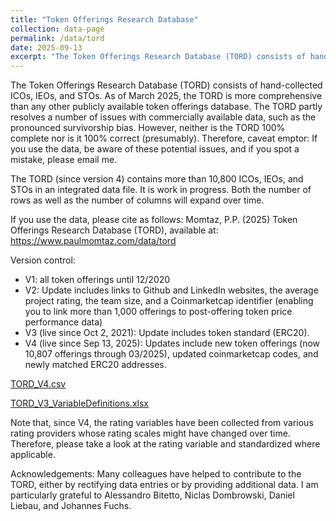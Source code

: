 ```yaml
---
title: "Token Offerings Research Database"
collection: data-page
permalink: /data/tord
date: 2025-09-13
excerpt: "The Token Offerings Research Database (TORD) consists of hand-collected ICOs, IEOs, and STOs. As of March 2025, the TORD is more comprehensive than any other publicly available token offerings database."
---
```


The Token Offerings Research Database (TORD) consists of hand-collected ICOs, IEOs, and STOs. As of March 2025, the TORD is more comprehensive than any other publicly available token offerings database. The TORD partly resolves a number of issues with commercially available data, such as the pronounced survivorship bias. However, neither is the TORD 100% complete nor is it 100% correct (presumably). Therefore, caveat emptor: If you use the data, be aware of these potential issues, and if you spot a mistake, please email me.

The TORD (since version 4) contains more than 10,800 ICOs, IEOs, and STOs in an integrated data file. It is work in progress. Both the number of rows as well as the number of columns will expand over time.

If you use the data, please cite as follows: Momtaz, P.P. (2025) Token Offerings Research Database (TORD), available at: <a href="https://www.paulmomtaz.com/data/tord" target="_blank">https://www.paulmomtaz.com/data/tord</a>

Version control:
- V1: all token offerings until 12/2020
- V2: Update includes links to Github and LinkedIn websites, the average project rating, the team size, and a Coinmarketcap identifier (enabling you to link more than 1,000 offerings to post-offering token price performance data)
- V3 (live since Oct 2, 2021): Update includes token standard (ERC20).
- V4 (live since Sep 13, 2025): Updates include new token offerings (now 10,807 offerings through 03/2025), updated coinmarketcap codes, and newly matched ERC20 addresses.

[TORD_V4.csv](/files/tord_v4.csv)

[TORD_V3_VariableDefinitions.xlsx](/files/TORD_v3_variabledefinitions.xlsx)

Note that, since V4, the rating variables have been collected from various rating providers whose rating scales might have changed over time. Therefore, please take a look at the rating variable and standardized where applicable.

Acknowledgements: Many colleagues have helped to contribute to the TORD, either by rectifying data entries or by providing additional data. I am particularly grateful to Alessandro Bitetto, Niclas Dombrowski, Daniel Liebau, and Johannes Fuchs.
